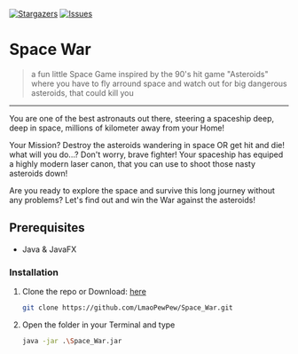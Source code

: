 [![Stargazers][stars-shield]][stars-url]
[![Issues][issues-shield]][issues-url]

# Space War

> a fun little Space Game inspired by the 90's hit game "Asteroids" where you have to fly arround space and watch out for big dangerous asteroids, that could kill you

_____________________________________________________________________________________________________________________________________
You are one of the best astronauts out there, steering a spaceship deep, deep in space, millions of kilometer away from your Home!

Your Mission? Destroy the asteroids wandering in space OR get hit and die! what will you do...?
Don't worry, brave fighter! Your spaceship has equiped a highly modern laser canon, that you can use to shoot those nasty asteroids down!

Are you ready to explore the space and survive this long journey without any problems? Let's find out and win the War against the asteroids!

## Prerequisites

* Java & JavaFX

### Installation

1. Clone the repo or Download: [here](https://github.com/LmaoPewPew/Space_War/releases)

   ```sh
   git clone https://github.com/LmaoPewPew/Space_War.git
   ```

2. Open the folder in your Terminal and type

   ```sh
   java -jar .\Space_War.jar
   ```

[stars-shield]: https://img.shields.io/github/stars/LmaoPewPew/Space_War.svg
[stars-url]: https://github.com/LmaoPewPew/Space_War/stargazers
[issues-shield]: https://img.shields.io/github/issues/LmaoPewPew/Space_War.svg
[issues-url]: https://github.com/LmaoPewPew/Space_War/issues
